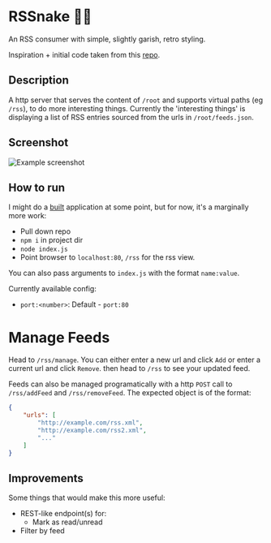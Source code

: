# RSSnake 🐍🌐

An RSS consumer with simple, slightly garish, retro styling.

Inspiration + initial code taken from this [repo](https://github.com/hongkiat/js-rss-reader/).

## Description
A http server that serves the content of `/root` and supports virtual paths (eg `/rss`), to do more interesting things. Currently the 'interesting things' is displaying a list of RSS entries sourced from the urls in `/root/feeds.json`.

## Screenshot

![Example screenshot](https://i.imgur.com/DMXMW3a.png)

## How to run

I might do a [built](https://github.com/zeit/pkg) application at some point, but for now, it's a marginally more work:

- Pull down repo
- `npm i` in project dir
- `node index.js`
- Point browser to `localhost:80`, `/rss` for the rss view.

You can also pass arguments to `index.js` with the format `name:value`.

Currently available config:
- `port:<number>`: Default - `port:80`

# Manage Feeds

Head to `/rss/manage`. You can either enter a new url and click `Add` or enter a current url and click `Remove`. then head to `/rss` to see your updated feed.

Feeds can also be managed programatically with a http `POST` call to `/rss/addFeed` and `/rss/removeFeed`. The expected object is of the format:

```JSON
{
    "urls": [
        "http://example.com/rss.xml",
        "http://example.com/rss2.xml",
        "..."
    ]
}
```

## Improvements

Some things that would make this more useful:

 - REST-like endpoint(s) for:
    - Mark as read/unread
- Filter by feed